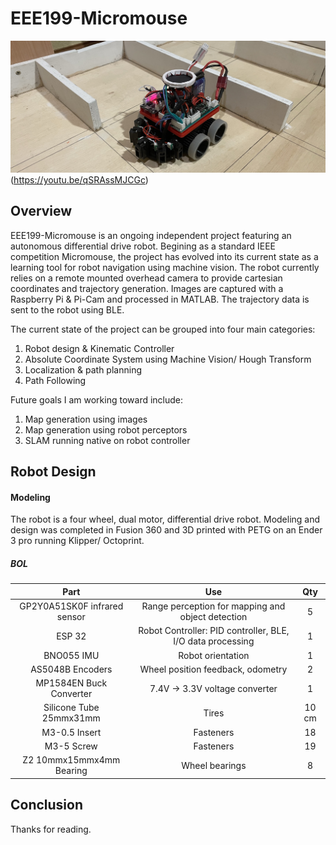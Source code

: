 # EEE199-Micromouse

![TEST](https://github.com/Lou-ee/EEE199--Micromouse/blob/2d07c3c2da80336d45141a2d836fa3eb12fdac01/Images/Mouse_Main.jpeg "EEE199-Micromouse")(https://youtu.be/qSRAssMJCGc)

## Overview
EEE199-Micromouse is an ongoing independent project featuring an autonomous differential drive robot. Begining as a standard IEEE competition Micromouse, the project has evolved into its current state as a learning tool for robot navigation using machine vision. The robot currently relies on a remote mounted overhead camera to provide cartesian coordinates and trajectory generation. Images are captured with a Raspberry Pi & Pi-Cam and processed in MATLAB. The  trajectory data is sent to the robot using BLE. 

The current state of the project can be grouped into four main categories:   
   1. Robot design & Kinematic Controller
   2. Absolute Coordinate System using Machine Vision/ Hough Transform
   3. Localization & path planning
   4. Path Following

Future goals I am working toward include:
   1. Map generation using images
   2. Map generation using robot perceptors
   3. SLAM running native on robot controller

## Robot Design

#### Modeling

   The robot is a four wheel, dual motor, differential drive robot. Modeling and design was completed in Fusion 360 and 3D printed with PETG on an Ender 3 pro running Klipper/ Octoprint. 

   ##### BOL
   |  Part |  Use | Qty  |
   | :---: | :---:|:---: |
   | GP2Y0A51SK0F infrared sensor | Range perception for mapping and object detection | 5 |
   | ESP 32 | Robot Controller: PID controller, BLE, I/O data processing | 1 |
   | BNO055 IMU | Robot orientation | 1 |
   | AS5048B Encoders | Wheel position feedback, odometry | 2 | 
   | MP1584EN Buck Converter| 7.4V -> 3.3V voltage converter | 1 |
   | Silicone Tube 25mmx31mm| Tires | 10 cm |
   | M3-0.5 Insert | Fasteners | 18 |
   | M3-5 Screw | Fasteners | 19 |
   | Z2 10mmx15mmx4mm Bearing | Wheel bearings | 8 | 
  


## Conclusion 
Thanks for reading. 
